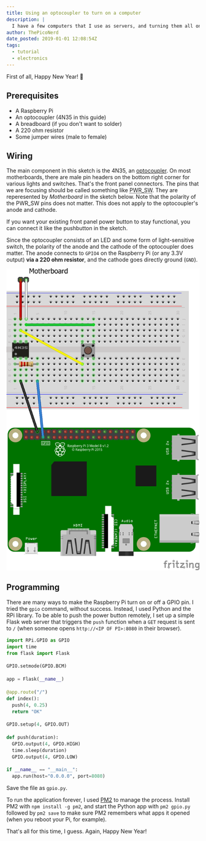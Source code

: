 ```yaml
---
title: Using an optocoupler to turn on a computer
description: |
  I have a few computers that I use as servers, and turning them all on by hand is a pain. Instead of migrating to the cloud (that's expensive), I built a small circuit using a Raspberry Pi, an optocoupler, a resistor and a few jumper wires.
author: ThePicoNerd
date_posted: 2019-01-01 12:08:54Z
tags:
  - tutorial
  - electronics
---
```


First of all, Happy New Year! 🎉

## Prerequisites

- A Raspberry Pi
- An optocoupler (4N35 in this guide)
- A breadboard (if you don't want to solder)
- A 220 ohm resistor
- Some jumper wires (male to female)

## Wiring

The main component in this sketch is the 4N35, an [optocoupler](https://en.wikipedia.org/wiki/Opto-isolator). On most motherboards, there are male pin headers on the bottom right corner for various lights and switches. That's the front panel connectors. The pins that we are focusing should be called something like <abbr title="power switch">PWR_SW</abbr>. They are reperesented by *Motherboard* in the sketch below. Note that the polarity of the PWR_SW pins does not matter. This does not apply to the optocoupler's anode and cathode.

If you want your existing front panel power button to stay functional, you can connect it like the pushbutton in the sketch.

Since the optocoupler consists of an LED and some form of light-sensitive switch, the polarity of the anode and the cathode of the optocoupler does matter. The anode connects to `GPIO4` on the Raspberry Pi (or any 3.3V output) **via a 220 ohm resistor**, and the cathode goes directly ground (`GND`).

![](sketch.png)

## Programming

There are many ways to make the Raspberry Pi turn on or off a GPIO pin. I tried the `gpio` command, without success. Instead, I used Python and the RPi library. To be able to push the power button remotely, I set up a simple Flask web server that triggers the `push` function when a `GET` request is sent to `/` (when someone opens `http://<IP OF PI>:8080` in their browser).

```python
import RPi.GPIO as GPIO
import time
from flask import Flask

GPIO.setmode(GPIO.BCM)

app = Flask(__name__)

@app.route("/")
def index():
  push(4, 0.25)
  return "OK"

GPIO.setup(4, GPIO.OUT)

def push(duration):
  GPIO.output(4, GPIO.HIGH)
  time.sleep(duration)
  GPIO.output(4, GPIO.LOW)

if __name__ == "__main__":
  app.run(host="0.0.0.0", port=8080)
```

Save the file as `gpio.py`.

To run the application forever, I used [PM2](http://pm2.keymetrics.io/) to manage the process. Install PM2 with `npm install -g pm2`, and start the Python app with  `pm2 gpio.py` followed by `pm2 save` to make sure PM2 remembers what apps it opened (when you reboot your Pi, for example).

That's all for this time, I guess. Again, Happy New Year!
